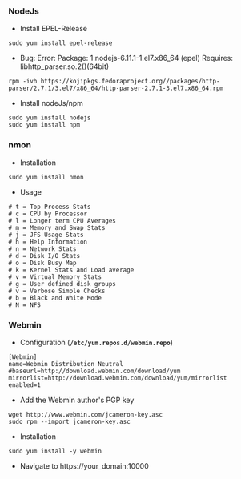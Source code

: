 ### NodeJs
  * Install EPEL-Release
  ```shell
  sudo yum install epel-release
  ```
  * Bug: Error: Package: 1:nodejs-6.11.1-1.el7.x86_64 (epel) Requires: libhttp_parser.so.2()(64bit)
  ```shell
  rpm -ivh https://kojipkgs.fedoraproject.org//packages/http-parser/2.7.1/3.el7/x86_64/http-parser-2.7.1-3.el7.x86_64.rpm
  ```
  * Install nodeJs/npm
  ```shell
  sudo yum install nodejs
  sudo yum install npm
  ```
  
### nmon
  * Installation
  ```shell
  sudo yum install nmon
  ```
  * Usage
  ```shell
  # t = Top Process Stats
  # c = CPU by Processor
  # l = Longer term CPU Averages
  # m = Memory and Swap Stats
  # j = JFS Usage Stats
  # h = Help Information
  # n = Network Stats
  # d = Disk I/O Stats
  # o = Disk Busy Map
  # k = Kernel Stats and Load average
  # v = Virtual Memory Stats
  # g = User defined disk groups
  # v = Verbose Simple Checks
  # b = Black and White Mode
  # N = NFS
  ```
  
### Webmin
  * Configuration (**`/etc/yum.repos.d/webmin.repo`**)
  ```shell
  [Webmin]
  name=Webmin Distribution Neutral
  #baseurl=http://download.webmin.com/download/yum
  mirrorlist=http://download.webmin.com/download/yum/mirrorlist
  enabled=1
  ```
  * Add the Webmin author's PGP key
  ```shell
  wget http://www.webmin.com/jcameron-key.asc
  sudo rpm --import jcameron-key.asc
  ```
  * Installation
  ```shell
  sudo yum install -y webmin
  ```
  * Navigate to https://your_domain:10000
  

